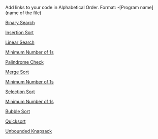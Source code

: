 Add links to your code in Alphabetical Order.
Format: -[Program name](name of the file)

[Binary Search](binary_search.js)

[Insertion Sort](insertion_sort.js)

[Linear Search](linear_search.js)

[Minimum Number of 1s](./min_number_of_1.js)

[Palindrome Check](Check_Palindrome.js)

[Merge Sort](Merge_Sort.js)

[Minimum Number of 1s](./min_number_of_1.js)

[Selection Sort](selection_sort.js)

[Minimum Number of 1s](./min_number_of_1.js)

[Bubble Sort](bubble_sort.js)

[Quicksort](quicksort.js)

[Unbounded Knapsack](unbounded_knapsack.js)
